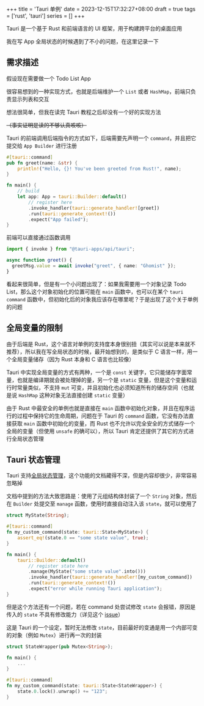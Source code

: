 +++
title = 'Tauri 单例'
date = 2023-12-15T17:32:27+08:00
draft = true
tags = ['rust', 'tauri']
series = []
+++

Tauri 是一个基于 Rust 和前端语言的 UI 框架，用于构建跨平台的桌面应用

我在写 App 全局状态的时候遇到了不小的问题，在这里记录一下

## 需求描述

假设现在需要做一个 Todo List App

很容易想到的一种实现方式，也就是后端维护一个 `List` 或者 `HashMap`，前端只负责显示列表和交互

想法很简单，但我在读完 Tauri 教程之后却没有一个好的实现方法

~~（事实证明是读的不够认真咳咳）~~

Tauri 的前端调用后端指令的方式如下，后端需要先声明一个 `command`，并且把它提交给 `App Builder` 进行注册

```rust
#[tauri::command]
pub fn greet(name: &str) {
    println!("Hello, {}! You've been greeted from Rust!", name);
}

fn main() {
    // build
    let app: App = tauri::Builder::default()
        // register here
        .invoke_handler(tauri::generate_handler![greet])
        .run(tauri::generate_context!())
        .expect("App failed");
}
```

前端可以直接通过函数调用

```ts
import { invoke } from "@tauri-apps/api/tauri";

async function greet() {
  greetMsg.value = await invoke("greet", { name: "Ghomist" });
}
```

看起来很简单，但是有一个小问题出现了：如果我需要用一个对象记录 Todo List，那么这个对象初始化的位置可能在 `main` 函数中，也可以在某个 `tauri command` 函数中，但初始化后的对象我应该存在哪里呢？于是出现了这个关于单例的问题

## 全局变量的限制

由于后端是 Rust，这个语言对单例的支持度本身很别扭（其实可以说是本来就不推荐），所以我在写全局状态的时候，最开始想到的，是类似于 C 语言一样，用一个全局变量储存（因为 Rust 本身和 C 语言也比较像）

Tauri 中实现全局变量的方式有两种，一个是 `const` 关键字，它只能储存字面常量，也就是编译期就会被处理掉的量，另一个是 `static` 变量，但是这个变量和运行时常量类似，不支持 `mut` 可变，并且初始化也必须知道所有的储存空间（也就是说 `HashMap` 这种对象无法直接创建 `static` 变量）

由于 Rust 中最安全的单例也就是直接在 `main` 函数中初始化对象，并且在程序运行的过程中保持它的生命周期，问题在于 Tauri 的 `command` 函数，它没有办法直接获取 `main` 函数中初始化的变量，而 Rust 也不允许以完全安全的方式储存一个全局的变量（但使用 `unsafe` 的确可以），所以 Tauri 肯定还提供了其它的方式进行全局状态管理

## Tauri 状态管理

Tauri 支持[全局状态管理](https://tauri.app/v1/guides/features/command/#accessing-managed-state)，这个功能的文档藏得不深，但是内容却很少，非常容易忽略掉

文档中提到的方法大致思路是：使用了元组结构体封装了一个 `String` 对象，然后在 `Builder` 处提交至 `manage` 函数，使用时直接自动注入该 `state`，就可以使用了

```rust
struct MyState(String);

#[tauri::command]
fn my_custom_command(state: tauri::State<MyState>) {
    assert_eq!(state.0 == "some state value", true);
}

fn main() {
    tauri::Builder::default()
        // register state here
        .manage(MyState("some state value".into()))
        .invoke_handler(tauri::generate_handler![my_custom_command])
        .run(tauri::generate_context!())
        .expect("error while running Tauri application");
}
```

但是这个方法还有一个问题，若在 command 处尝试修改 `state` 会报错，原因是传入的 `state` 不具有修改能力（详见这个 [issue](https://github.com/tauri-apps/tauri-docs/issues/831)）

这是 Tauri 的一个设定，暂时无法修改 `state`，目前最好的变通是用一个内部可变的对象（例如 `Mutex`）进行再一次的封装

```rust
struct StateWrapper(pub Mutex<String>);

fn main() {
    ...
}

#[tauri::command]
fn my_custom_command(state: tauri::State<StateWrapper>) {
    state.0.lock().unwrap() += "123";
}
```
